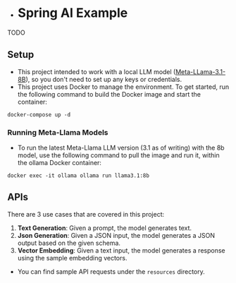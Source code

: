 * # Spring AI Example
TODO

## Setup

* This project intended to work with a local LLM model ([Meta-LLama-3.1-8B](https://huggingface.co/meta-llama/Meta-Llama-3.1-8B)), so you don't need to set up any keys or credentials.
* This project uses Docker to manage the environment. To get started, run the following command to build the Docker
  image and start the container:

```shell
docker-compose up -d
```

### Running Meta-Llama Models

* To run the latest Meta-Llama LLM version (3.1 as of writing) with the 8b model, use the following command
  to pull the image and run it, within the ollama Docker container:

```shell
docker exec -it ollama ollama run llama3.1:8b
```

## APIs
There are 3 use cases that are covered in this project:
1. **Text Generation**: Given a prompt, the model generates text.
2. **Json Generation**: Given a JSON input, the model generates a JSON output based on the given schema.
3. **Vector Embedding**: Given a text input, the model generates a response using the sample embedding vectors.

* You can find sample API requests under the `resources` directory.